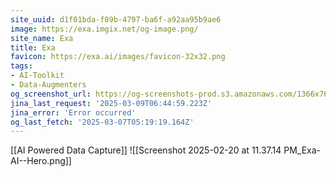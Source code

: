 ```yaml
---
site_uuid: d1f01bda-f89b-4797-ba6f-a92aa95b9ae6
image: https://exa.imgix.net/og-image.png/
site_name: Exa
title: Exa
favicon: https://exa.ai/images/favicon-32x32.png
tags:
- AI-Toolkit
- Data-Augmenters
og_screenshot_url: https://og-screenshots-prod.s3.amazonaws.com/1366x768/80/false/4e5366f94fed9021301ddf674365632a0491e9a5a181856fc740a8c1d911a4d8.jpeg
jina_last_request: '2025-03-09T06:44:59.223Z'
jina_error: 'Error occurred'
og_last_fetch: '2025-03-07T05:19:19.164Z'
---
```

[[AI Powered Data Capture]]
![[Screenshot 2025-02-20 at 11.37.14 PM_Exa-AI--Hero.png]]
